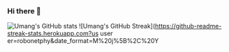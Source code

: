### Hi there 👋


![Umang's GitHub stats](https://github-readme-stats.vercel.app/api?username=robonetphy&count_private=true&show_icons=true)
![Umang's GitHub Streak](https://github-readme-streak-stats.herokuapp.com?us user er=robonetphy&date_format=M%20j%5B%2C%20Y
